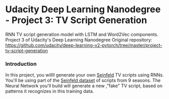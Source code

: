 # Udacity Deep Learning Nanodegree - Project 3: TV Script Generation
RNN TV script generation model with LSTM and Word2Vec components. Project 3 of Udacity's Deep Learning Nanodegree
Original repository: https://github.com/udacity/deep-learning-v2-pytorch/tree/master/project-tv-script-generation

### Introduction
In this project, you willll generate your own [Seinfeld](https://en.wikipedia.org/wiki/Seinfeld) TV scripts using RNNs.  You'll be using part of the [Seinfeld dataset](https://www.kaggle.com/thec03u5/seinfeld-chronicles#scripts.csv) of scripts from 9 seasons.  The Neural Network you'll build will generate a new ,"fake" TV script, based on patterns it recognizes in this training data.
